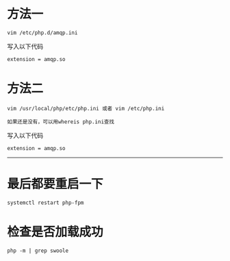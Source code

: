 # 方法一
```
vim /etc/php.d/amqp.ini
```

写入以下代码

```
extension = amqp.so
```

# 方法二
```
vim /usr/local/php/etc/php.ini 或者 vim /etc/php.ini

如果还是没有，可以用whereis php.ini查找

```

写入以下代码

```
extension = amqp.so
```

----

# 最后都要重启一下

```
systemctl restart php-fpm
```

# 检查是否加载成功

```
php -m | grep swoole
```
